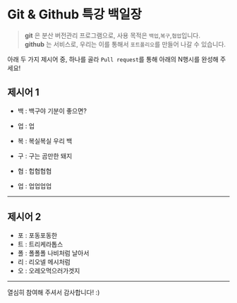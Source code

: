 # Git & Github 특강 백일장
> **git** 은 분산 버전관리 프로그램으로, 사용 목적은 `백업`,`복구`,`협업`입니다.   
> **github** 는 서비스로, 우리는 이를 통해서 `포트폴리오`를 만들어 나갈 수 있습니다.

아래 두 가지 제시어 중, 하나를 골라 `Pull request`를 통해 아래의 N행시를 완성해 주세요!

## 제시어 1
- 백 : 백구야 기분이 좋으면?
- 업 : 업

- 복 : 복실복실 우리 백
- 구 : 구는 곰만한 돼지

- 협 : 헙협협협
- 업 : 업업업업

---
## 제시어 2
- 포 : 포동포동한
- 트 : 트리케라톱스
- 폴 : 폴폴폴 나비처럼 날아서
- 리 : 리오넬 메시처럼
- 오 : 오레오먹으러가겟지

---
열심히 참여해 주셔서 감사합니다! :)

